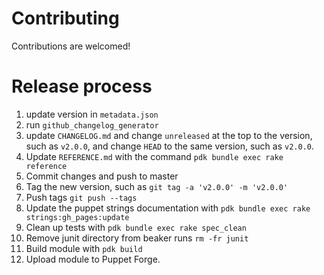 # Contributing

Contributions are welcomed!

# Release process

1. update version in `metadata.json`
1. run `github_changelog_generator`
1. update `CHANGELOG.md` and change `unreleased` at the top to the
   version, such as `v2.0.0`, and change `HEAD` to the same version,
   such as `v2.0.0`.
1. Update `REFERENCE.md` with the command `pdk bundle exec rake reference`
1. Commit changes and push to master
1. Tag the new version, such as `git tag -a 'v2.0.0' -m 'v2.0.0'`
1. Push tags `git push --tags`
1. Update the puppet strings documentation with `pdk bundle exec rake strings:gh_pages:update`
1. Clean up tests with `pdk bundle exec rake spec_clean`
1. Remove junit directory from beaker runs `rm -fr junit`
1. Build module with `pdk build`
1. Upload module to Puppet Forge.
